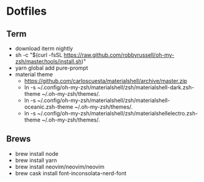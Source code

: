 # Dotfiles

## Term
- download iterm nightly
- sh -c "$(curl -fsSL https://raw.github.com/robbyrussell/oh-my-zsh/master/tools/install.sh)"
- yarn global add pure-prompt
- material theme
  - https://github.com/carloscuesta/materialshell/archive/master.zip
  - ln -s ~/.config/oh-my-zsh/materialshell/zsh/materialshell-dark.zsh-theme ~/.oh-my-zsh/themes/.
  - ln -s ~/.config/oh-my-zsh/materialshell/zsh/materialshell-oceanic.zsh-theme ~/.oh-my-zsh/themes/.
  - ln -s ~/.config/oh-my-zsh/materialshell/zsh/materialshellelectro.zsh-theme ~/.oh-my-zsh/themes/.

## Brews

- brew install node
- brew install yarn
- brew install neovim/neovim/neovim
- brew cask install font-inconsolata-nerd-font
